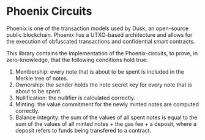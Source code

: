 # Phoenix Circuits

Phoenix is one of the transaction models used by Dusk, an open-source public blockchain. Phoenix has a UTXO-based architecture and allows for the execution of obfuscated transactions and confidential smart contracts.

This library contains the implementation of the Phoenix-circuits, to prove, in zero-knowledge, that the following conditions hold true:

1. Membership: every note that is about to be spent is included in the Merkle tree of notes.
2. Ownership: the sender holds the note secret key for every note that is about to be spent.
3. Nullification: the nullifier is calculated correctly.
4. Minting: the value commitment for the newly minted notes are computed correctly.
5. Balance integrity: the sum of the values of all spent notes is equal to the sum of the values of all minted notes + the gas fee + a deposit, where a deposit refers to funds being transfered to a contract.
